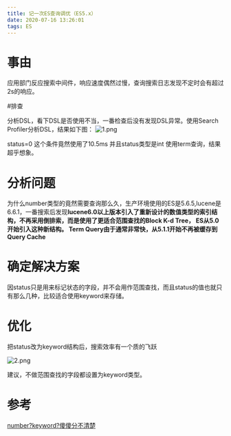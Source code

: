 ```yaml
---
title: 记一次ES查询调优（ES5.x）
date: 2020-07-16 13:26:01
tags: ES
---
```

# 事由

应用部门反应搜索中间件，响应速度偶然过慢，查询搜索日志发现不定时会有超过2s的响应。

#排查

分析DSL，看下DSL是否使用不当，一番检查后没有发现DSL异常。使用Search Profiler分析DSL，结果如下图：
![1.png](/img/es-search-improve/1.png)

status=0 这个条件竟然使用了10.5ms 并且status类型是int 使用term查询，结果超乎想象。

# 分析问题

为什么number类型的竟然需要查询那么久，生产环境使用的ES是5.6.5,lucene是6.6.1，一番搜索后发现**lucene6.0以上版本引入了重新设计的数值类型的索引结构，不再采用倒排索，而是使用了更适合范围查找的Block K-d Tree， ES从5.0开始引入这种新结构。
Term Query由于通常非常快，从5.1.1开始不再被缓存到Query Cache**

# 确定解决方案

因status只是用来标记状态的字段，并不会用作范围查找，而且status的值也就只有那么几种，比较适合使用keyword来存储。

# 优化

把status改为keyword结构后，搜索效率有一个质的飞跃

![2.png](/img/es-search-improve/2.png)

建议，不做范围查找的字段都设置为keyword类型。

# 参考

[number?keyword?傻傻分不清楚
](https://elasticsearch.cn/article/446)








